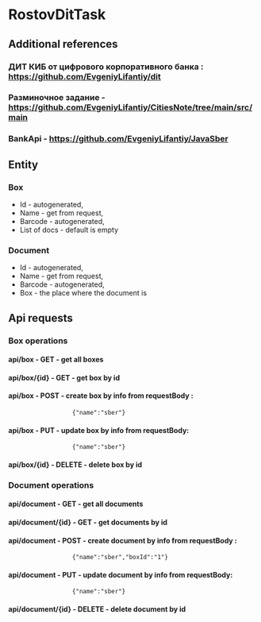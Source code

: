 # RostovDitTask


## Additional references  ##

### ДИТ КИБ от цифрового корпоративного банка : https://github.com/EvgeniyLifantiy/dit ###

### Разминочное задание - https://github.com/EvgeniyLifantiy/CitiesNote/tree/main/src/main ### 

### BankApi - https://github.com/EvgeniyLifantiy/JavaSber ###

## Entity  ##
  ### Box ###
  * Id - autogenerated,
  * Name - get from request,
  * Barcode - autogenerated,
  * List of docs - default is empty

 ### Document ###
  * Id - autogenerated,
  * Name - get from request,
  * Barcode - autogenerated,
  * Box  - the place where the document is 

## Api requests ##
### Box operations

#### api/box - GET - get all boxes
#### api/box/{id} - GET - get box by id 
#### api/box - POST - create box by info from requestBody : 
                      {"name":"sber"}
#### api/box - PUT - update box by info from requestBody: 
                      {"name":"sber"}
#### api/box/{id} - DELETE - delete box by id

### Document operations

#### api/document - GET - get all documents
#### api/document/{id} - GET - get documents by id 
#### api/document - POST - create document by info from requestBody : 
                      {"name":"sber","boxId":"1"}
#### api/document - PUT - update document by info from requestBody: 
                      {"name":"sber"}
#### api/document/{id} - DELETE - delete document by id



